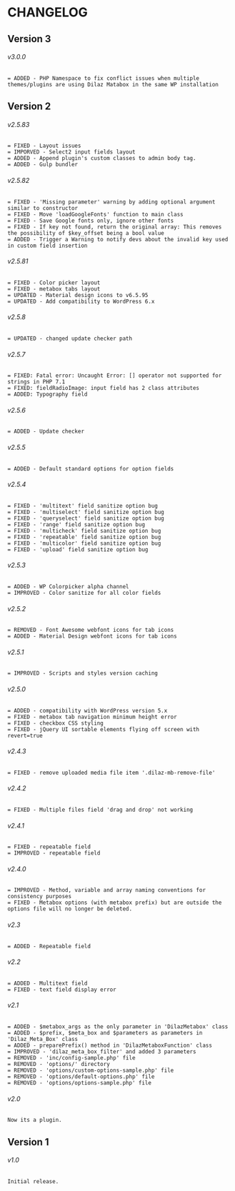 # CHANGELOG

## Version 3

###### v3.0.0
```
= ADDED - PHP Namespace to fix conflict issues when multiple themes/plugins are using Dilaz Matabox in the same WP installation
```

## Version 2

###### v2.5.83
```
= FIXED - Layout issues
= IMPORVED - Select2 input fields layout
= ADDED - Append plugin's custom classes to admin body tag.
= ADDED - Gulp bundler
```
###### v2.5.82
```
= FIXED - 'Missing parameter' warning by adding optional argument similar to constructor
= FIXED - Move 'loadGoogleFonts' function to main class
= FIXED - Save Google fonts only, ignore other fonts
= FIXED - If key not found, return the original array: This removes the possibility of $key_offset being a bool value
= ADDED - Trigger a Warning to notify devs about the invalid key used in custom field insertion
```
###### v2.5.81
```
= FIXED - Color picker layout
= FIXED - metabox tabs layout
= UPDATED - Material design icons to v6.5.95
= UPDATED - Add compatibility to WordPress 6.x
```
###### v2.5.8
```
= UPDATED - changed update checker path
```
###### v2.5.7
```
= FIXED: Fatal error: Uncaught Error: [] operator not supported for strings in PHP 7.1
= FIXED: fieldRadioImage: input field has 2 class attributes
= ADDED: Typography field
```
###### v2.5.6
```
= ADDED - Update checker
```
###### v2.5.5
```
= ADDED - Default standard options for option fields
```
###### v2.5.4
```
= FIXED - 'multitext' field sanitize option bug
= FIXED - 'multiselect' field sanitize option bug
= FIXED - 'queryselect' field sanitize option bug
= FIXED - 'range' field sanitize option bug
= FIXED - 'multicheck' field sanitize option bug
= FIXED - 'repeatable' field sanitize option bug
= FIXED - 'multicolor' field sanitize option bug
= FIXED - 'upload' field sanitize option bug
```
###### v2.5.3
```
= ADDED - WP Colorpicker alpha channel
= IMPROVED - Color sanitize for all color fields
```
###### v2.5.2
```
= REMOVED - Font Awesome webfont icons for tab icons
= ADDED - Material Design webfont icons for tab icons
```
###### v2.5.1
```
= IMPROVED - Scripts and styles version caching
```
###### v2.5.0
```
= ADDED - compatibility with WordPress version 5.x
= FIXED - metabox tab navigation minimum height error
= FIXED - checkbox CSS styling
= FIXED - jQuery UI sortable elements flying off screen with revert=true
```
###### v2.4.3
```
= FIXED - remove uploaded media file item '.dilaz-mb-remove-file'
```
###### v2.4.2
```
= FIXED - Multiple files field 'drag and drop' not working
```
###### v2.4.1
```
= FIXED - repeatable field
= IMPROVED - repeatable field
```
###### v2.4.0
```
= IMPROVED - Method, variable and array naming conventions for consistency purposes
= FIXED - Metabox options (with metabox prefix) but are outside the options file will no longer be deleted.
```
###### v2.3
```
= ADDED - Repeatable field
```
###### v2.2
```
= ADDED - Multitext field
= FIXED - text field display error
```
###### v2.1
```
= ADDED - $metabox_args as the only parameter in 'DilazMetabox' class
= ADDED - $prefix, $meta_box and $parameters as parameters in 'Dilaz_Meta_Box' class
= ADDED - preparePrefix() method in 'DilazMetaboxFunction' class
= IMPROVED - 'dilaz_meta_box_filter' and added 3 parameters
= REMOVED - 'inc/config-sample.php' file 
= REMOVED - 'options/' directory 
= REMOVED - 'options/custom-options-sample.php' file
= REMOVED - 'options/default-options.php' file
= REMOVED - 'options/options-sample.php' file
```
###### v2.0
```
Now its a plugin.
```
## Version 1
###### v1.0
```
Initial release.
